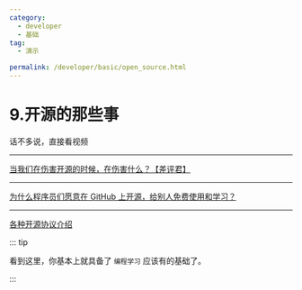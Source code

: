 ```yaml
---
category:
  - developer
  - 基础
tag:
  - 演示

permalink: /developer/basic/open_source.html
---
```


# 9.开源的那些事

话不多说，直接看视频

---

[当我们在伤害开源的时候，在伤害什么？【差评君】](https://www.bilibili.com/video/BV1n44y1b7Ta/)
<BiliBili bvid="BV1n44y1b7Ta" />

---

[为什么程序员们愿意在 GitHub 上开源，给别人免费使用和学习？](https://www.bilibili.com/video/BV1rM4m1k74v/)
<BiliBili bvid="BV1rM4m1k74v" />

---

[各种开源协议介绍](https://www.runoob.com/w3cnote/open-source-license.html)

::: tip

看到这里，你基本上就具备了 `编程学习` 应该有的基础了。

:::
